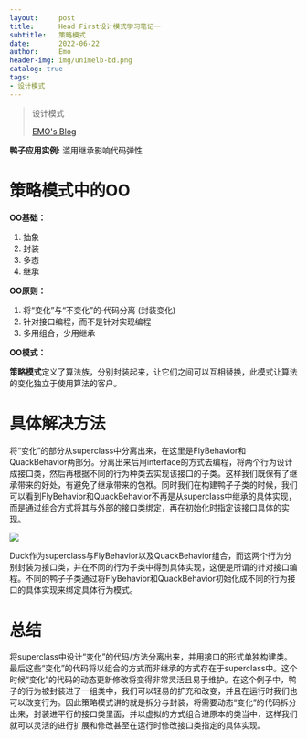 ```yaml
---
layout:     post
title:      Head First设计模式学习笔记一
subtitle:   策略模式
date:       2022-06-22
author:     Emo
header-img: img/unimelb-bd.png
catalog: true
tags:
- 设计模式
---
```


> 设计模式
>
> [EMO's Blog](https://emosama.github.io/)

**鸭子应用实例:** 滥用继承影响代码弹性
# **策略模式中的OO**
**OO基础：**

1. 抽象
1. 封装
1. 多态
1. 继承

**OO原则：**

1. 将“变化”与“不变化”的·代码分离 (封装变化)
1. 针对接口编程，而不是针对实现编程
1. 多用组合，少用继承

**OO模式：**

**策略模式**定义了算法族，分别封装起来，让它们之间可以互相替换，此模式让算法的变化独立于使用算法的客户。
# **具体解决方法**
将“变化”的部分从superclass中分离出来，在这里是FlyBehavior和QuackBehavior两部分。分离出来后用interface的方式去编程，将两个行为设计成接口类，然后再根据不同的行为种类去实现该接口的子类。这样我们既保有了继承带来的好处，有避免了继承带来的包袱。同时我们在构建鸭子子类的时候，我们可以看到FlyBehavior和QuackBehavior不再是从superclass中继承的具体实现，而是通过组合方式将其与外部的接口类绑定，再在初始化时指定该接口具体的实现。

<img src="{{site.url}}/img/2022-06-22-策略模式/Aspose.Words.4947b7a6-f3e7-4c24-9e51-f111b840fd80.001.png">

Duck作为superclass与FlyBehavior以及QuackBehavior组合，而这两个行为分别封装为接口类，并在不同的行为子类中得到具体实现，这便是所谓的针对接口编程。不同的鸭子子类通过将FlyBehavior和QuackBehavior初始化成不同的行为接口的具体实现来绑定具体行为模式。
# **总结**
将superclass中设计“变化”的代码/方法分离出来，并用接口的形式单独构建类。最后这些“变化”的代码将以组合的方式而非继承的方式存在于superclass中。这个时候“变化”的代码的动态更新修改将变得非常灵活且易于维护。在这个例子中，鸭子的行为被封装进了一组类中，我们可以轻易的扩充和改变，并且在运行时我们也可以改变行为。因此策略模式讲的就是拆分与封装，将需要动态“变化”的代码拆分出来，封装进平行的接口类里面，并以虚拟的方式组合进原本的类当中，这样我们就可以灵活的进行扩展和修改甚至在运行时修改接口类指定的具体实现。
